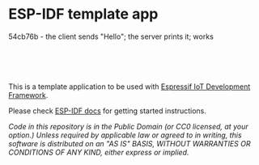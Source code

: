 ESP-IDF template app
====================

54cb76b - the client sends "Hello"; the server prints it; works  
&nbsp;  
&nbsp;  
&nbsp;  
&nbsp; 
&nbsp; 
&nbsp; 
&nbsp; 
&nbsp; 

  
This is a template application to be used with [Espressif IoT Development Framework](https://github.com/espressif/esp-idf).

Please check [ESP-IDF docs](https://docs.espressif.com/projects/esp-idf/en/latest/get-started/index.html) for getting started instructions.

*Code in this repository is in the Public Domain (or CC0 licensed, at your option.)
Unless required by applicable law or agreed to in writing, this
software is distributed on an "AS IS" BASIS, WITHOUT WARRANTIES OR
CONDITIONS OF ANY KIND, either express or implied.*
